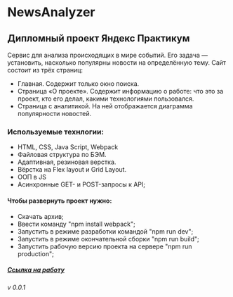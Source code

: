 # NewsAnalyzer
## Дипломный проект Яндекс Практикум 
Сервис для анализа происходящих в мире событий. Его задача — установить, насколько популярны новости на определённую тему.
Сайт состоит из трёх страниц:
* Главная. Содержит только окно поиска. 
* Страница «О проекте». Содержит информацию о работе: что это за проект, кто его делал, какими технологиями пользовался.
* Страница с аналитикой. На ней отображается диаграмма популярности новостей.
### Используемые технлогии: 
* HTML, CSS, Java Script, Webpack 
* Файловая структура по БЭМ. 
* Адаптивная, резиновая верстка.
* Вёрстка на Flex layout и Grid Layout.
* ООП в JS
* Асинхронные GET- и POST-запросы к API;
#### Чтобы развернуть проект нужно: 
* Скачать архив;
* Ввести команду "npm install webpack";
* Запустить в режиме разработки командой "npm run dev";
* Запустить в режиме окончательной сборки "npm run build";
* Запустить рабочую версию проекта на сервере "npm run production";
##### [Ссылка на работу](https://rim1sta.github.io/news-analyzer/)
###### v 0.0.1
